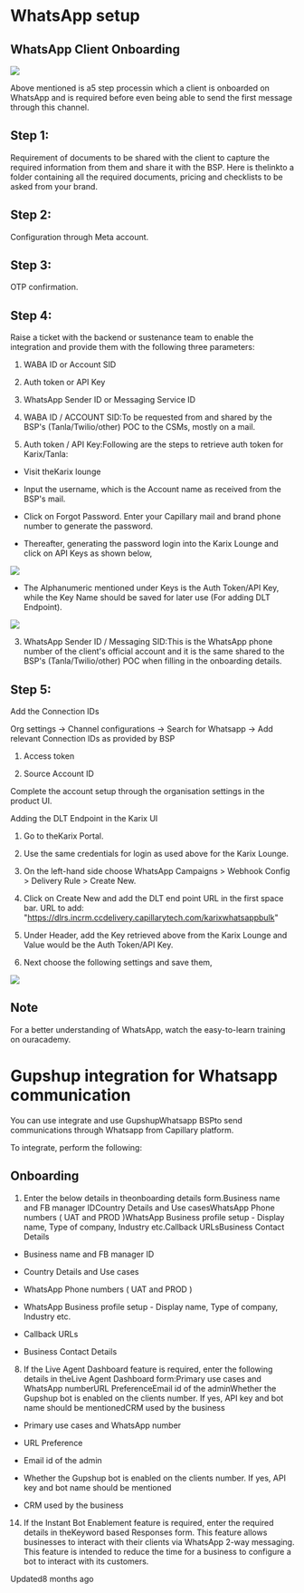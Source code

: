# WhatsApp setup

## WhatsApp Client Onboarding

![](https://files.readme.io/e627697-image.png)

Above mentioned is a5 step processin which a client is onboarded on WhatsApp and is required before even being able to send the first message through this channel.

## Step 1:

Requirement of documents to be shared with the client to capture the required information from them and share it with the BSP. Here is thelinkto a folder containing all the required documents, pricing and checklists to be asked from your brand.

## Step 2:

Configuration through Meta account.

## Step 3:

OTP confirmation.

## Step 4:

Raise a ticket with the backend or sustenance team to enable the integration and provide them with the following three parameters:

1. WABA ID or Account SID

2. Auth token or API Key

3. WhatsApp Sender ID or Messaging Service ID

1. WABA ID / ACCOUNT SID:To be requested from and shared by the BSP's (Tanla/Twilio/other) POC to the CSMs, mostly on a mail.

2. Auth token / API Key:Following are the steps to retrieve auth token for Karix/Tanla:

- Visit theKarix lounge

- Input the username, which is the Account name as received from the BSP's mail.

- Click on Forgot Password. Enter your Capillary mail and brand phone number to generate the password.

- Thereafter, generating the password login into the Karix Lounge and click on API Keys as shown below,

![](https://files.readme.io/deece20-image.png)

- The Alphanumeric mentioned under Keys is the Auth Token/API Key, while the Key Name should be saved for later use (For adding DLT Endpoint).

![](https://files.readme.io/b3b35f6-image.png)

3. WhatsApp Sender ID / Messaging SID:This is the WhatsApp phone number of the client's official account and it is the same shared to the BSP's (Tanla/Twilio/other) POC when filling in the onboarding details.

## Step 5:

Add the Connection IDs

Org settings -> Channel configurations -> Search for Whatsapp -> Add relevant Connection IDs as provided by BSP

1. Access token

2. Source Account ID

Complete the account setup through the organisation settings in the product UI.

Adding the DLT Endpoint in the Karix UI

1. Go to theKarix Portal.

2. Use the same credentials for login as used above for the Karix Lounge.

3. On the left-hand side choose WhatsApp Campaigns > Webhook Config > Delivery Rule > Create New.

4. Click on Create New and add the DLT end point URL in the first space bar. URL to add: "https://dlrs.incrm.ccdelivery.capillarytech.com/karixwhatsappbulk"

5. Under Header, add the Key retrieved above from the Karix Lounge and Value would be the Auth Token/API Key.

6. Next choose the following settings and save them,

![](https://files.readme.io/5b0ea33-image.png)

## Note

For a better understanding of WhatsApp, watch the easy-to-learn training on ouracademy.

# Gupshup integration for Whatsapp communication

You can use integrate and use GupshupWhatsapp BSPto send communications through Whatsapp from Capillary platform.

To integrate, perform the following:

## Onboarding

1. Enter the below details in theonboarding details form.Business name and FB manager IDCountry Details and Use casesWhatsApp Phone numbers ( UAT and PROD )WhatsApp Business profile setup - Display name, Type of company, Industry etc.Callback URLsBusiness Contact Details

- Business name and FB manager ID

- Country Details and Use cases

- WhatsApp Phone numbers ( UAT and PROD )

- WhatsApp Business profile setup - Display name, Type of company, Industry etc.

- Callback URLs

- Business Contact Details

8. If the Live Agent Dashboard feature is required, enter the following details in theLive Agent Dashboard form:Primary use cases and WhatsApp numberURL PreferenceEmail id of the adminWhether the Gupshup bot is enabled on the clients number. If yes, API key and bot name should be mentionedCRM used by the business

- Primary use cases and WhatsApp number

- URL Preference

- Email id of the admin

- Whether the Gupshup bot is enabled on the clients number. If yes, API key and bot name should be mentioned

- CRM used by the business

14. If the Instant Bot Enablement feature is required, enter the required details in theKeyword based Responses form. This feature allows businesses to interact with their clients via WhatsApp 2-way messaging. This feature is intended to reduce the time for a business to configure a bot to interact with its customers.

Updated8 months ago